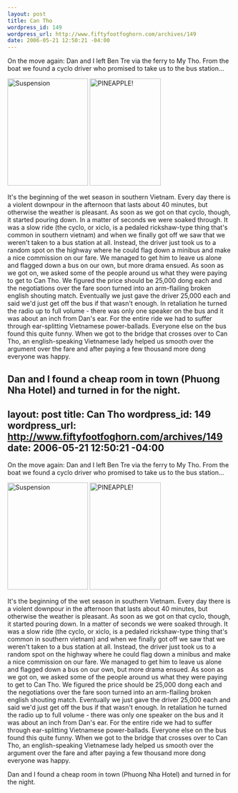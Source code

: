 ```yaml
--- 
layout: post
title: Can Tho
wordpress_id: 149
wordpress_url: http://www.fiftyfootfoghorn.com/archives/149
date: 2006-05-21 12:50:21 -04:00
---
```

On the move again: Dan and I left Ben Tre via the ferry to My Tho. From the boat we found a cyclo driver who promised to take us to the bus station...

<a href="http://flickr.com/photos/fiftyfeet/151055940"><img src="http://static.flickr.com/48/151055940_4fb1450cd1_m.jpg" width="180" height="240" alt="Suspension" border="0" /></a> <a href="http://flickr.com/photos/fiftyfeet/151055754"><img src="http://static.flickr.com/48/151055754_e507cf47fa_m.jpg" width="159" height="240" alt="PINEAPPLE!" border="0" /></a>

It's the beginning of the wet season in southern Vietnam. Every day there is a violent downpour in the afternoon that lasts about 40 minutes, but otherwise the weather is pleasant. As soon as we got on that cyclo, though, it started pouring down. In a matter of seconds we were soaked through. It was a slow ride (the cyclo, or xiclo, is a pedaled rickshaw-type thing that's common in southern vietnam) and when we finally got off we saw that we weren't taken to a bus station at all. Instead, the driver just took us to a random spot on the highway where he could flag down a minibus and make a nice commission on our fare. We managed to get him to leave us alone and flagged down a bus on our own, but more drama ensued. As soon as we got on, we asked some of the people around us what they were paying to get to Can Tho. We figured the price should be 25,000 dong each and the negotiations over the fare soon turned into an arm-flailing broken english shouting match. Eventually we just gave the driver 25,000 each and said we'd just get off the bus if that wasn't enough. In retaliation he turned the radio up to full volume - there was only one speaker on the bus and it was about an inch from Dan's ear. For the entire ride we had to suffer through ear-splitting Vietnamese power-ballads. Everyone else on the bus found this quite funny. When we got to the bridge that crosses over to Can Tho, an english-speaking Vietnamese lady helped us smooth over the argument over the fare and after paying a few thousand more dong everyone was happy.

Dan and I found a cheap room in town (Phuong Nha Hotel) and turned in for the night.
--- 
layout: post
title: Can Tho
wordpress_id: 149
wordpress_url: http://www.fiftyfootfoghorn.com/archives/149
date: 2006-05-21 12:50:21 -04:00
---
On the move again: Dan and I left Ben Tre via the ferry to My Tho. From the boat we found a cyclo driver who promised to take us to the bus station...

<a href="http://flickr.com/photos/fiftyfeet/151055940"><img src="http://static.flickr.com/48/151055940_4fb1450cd1_m.jpg" width="180" height="240" alt="Suspension" border="0" /></a> <a href="http://flickr.com/photos/fiftyfeet/151055754"><img src="http://static.flickr.com/48/151055754_e507cf47fa_m.jpg" width="159" height="240" alt="PINEAPPLE!" border="0" /></a>

It's the beginning of the wet season in southern Vietnam. Every day there is a violent downpour in the afternoon that lasts about 40 minutes, but otherwise the weather is pleasant. As soon as we got on that cyclo, though, it started pouring down. In a matter of seconds we were soaked through. It was a slow ride (the cyclo, or xiclo, is a pedaled rickshaw-type thing that's common in southern vietnam) and when we finally got off we saw that we weren't taken to a bus station at all. Instead, the driver just took us to a random spot on the highway where he could flag down a minibus and make a nice commission on our fare. We managed to get him to leave us alone and flagged down a bus on our own, but more drama ensued. As soon as we got on, we asked some of the people around us what they were paying to get to Can Tho. We figured the price should be 25,000 dong each and the negotiations over the fare soon turned into an arm-flailing broken english shouting match. Eventually we just gave the driver 25,000 each and said we'd just get off the bus if that wasn't enough. In retaliation he turned the radio up to full volume - there was only one speaker on the bus and it was about an inch from Dan's ear. For the entire ride we had to suffer through ear-splitting Vietnamese power-ballads. Everyone else on the bus found this quite funny. When we got to the bridge that crosses over to Can Tho, an english-speaking Vietnamese lady helped us smooth over the argument over the fare and after paying a few thousand more dong everyone was happy.

Dan and I found a cheap room in town (Phuong Nha Hotel) and turned in for the night.

